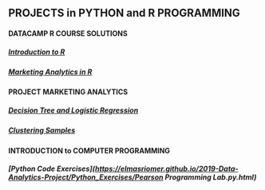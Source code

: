 ## PROJECTS in PYTHON and R PROGRAMMING

#### DATACAMP R COURSE SOLUTIONS
##### [Introduction to R](https://elmasriomer.github.io/2019-Data-Analytics-Project/Datacamp%20Course%20Solutions/Introduction_to_R.html)
##### [Marketing Analytics in R](https://elmasriomer.github.io/2019-Data-Analytics-Project/Datacamp%20Course%20Solutions/Marketing_Analytics_in_R.html)


#### PROJECT MARKETING ANALYTICS
##### [Decision Tree and Logistic Regression](https://elmasriomer.github.io/2019-Data-Analytics-Project/ProjectMA_BugsBunny.html) 
##### [Clustering Samples](https://elmasriomer.github.io/2019-Data-Analytics-Project/clustering_samples/ProjectMA_BugsBunny.html)

#### INTRODUCTION to COMPUTER PROGRAMMING
##### [Python Code Exercises](https://elmasriomer.github.io/2019-Data-Analytics-Project/Python_Exercises/Pearson Programming Lab.py.html) 
